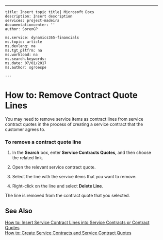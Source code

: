 ---
    title: Insert topic title| Microsoft Docs
    description: Insert description
    services: project-madeira
    documentationcenter: ''
    author: SorenGP

    ms.service: dynamics365-financials
    ms.topic: article
    ms.devlang: na
    ms.tgt_pltfrm: na
    ms.workload: na
    ms.search.keywords:
    ms.date: 07/01/2017
    ms.author: sgroespe

    ---
# How to: Remove Contract Quote Lines
You may need to remove service items as contract lines from service contract quotes in the process of creating a service contract that the customer agrees to.  
  
### To remove a contract quote line  
  
1.  In the **Search** box, enter **Service Contracts Quotes**, and then choose the related link.  
  
2.  Open the relevant service contract quote.  
  
3.  Select the line with the service items that you want to remove.  
  
4.  Right\-click on the line and select **Delete Line**.  
  
 The line is removed from the contract quote that you selected.  
  
## See Also  
 [How to: Insert Service Contract Lines into Service Contracts or Contract Quotes](../Service/how-to-insert-service-contract-lines-into-service-contracts-or-contract-quotes.md)   
 [How to: Create Service Contracts and Service Contract Quotes](../Service/how-to-create-service-contracts-and-service-contract-quotes.md)